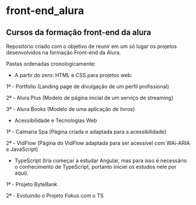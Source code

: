 # front-end_alura
## Cursos da formação front-end da alura
Repositório criado com o objetivo de reunir em um só lugar os projetos desenvolvidos na formação Front-end da Alura.

Pastas ordenadas cronologicamente:

- A partir do zero: HTML e CSS para projetos web:

1ª - Portfolio (Landing page de divulgação de um perfil profissional)

2ª - Alura Plus (Modelo de página inicial de um serviço de streaming)

3ª - Alura Books (Modelo de uma aplicação de livros)

- Acessibilidade e Tecnologias Web

1ª - Calmaria Spa (Página criada e adaptada para a acessibilidade)

2ª - VidFlow (Página do VidFlow adaptada para ser acessível com WAi-ARIA e JavaScript)

- TypeScript (Iria começar a estudar Angular, mas para isso é necessário o conhecimento de TypeScript, portanto iniciei os estudos nele por aqui).

1ª - Projeto ByteBank

2ª - Evoluindo o Projeto Fokus com o TS
